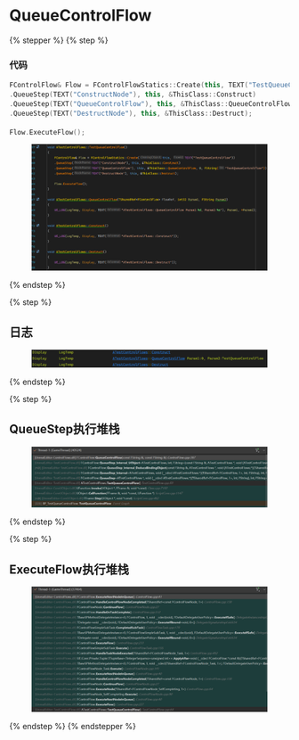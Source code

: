 # QueueControlFlow

{% stepper %}
{% step %}
### 代码

```cpp
FControlFlow& Flow = FControlFlowStatics::Create(this, TEXT("TestQueueControlFlow"))
.QueueStep(TEXT("ConstructNode"), this, &ThisClass::Construct)
.QueueStep(TEXT("QueueControlFlow"), this, &ThisClass::QueueControlFlow, 0, FString("TestQueueControlFlow"))
.QueueStep(TEXT("DestructNode"), this, &ThisClass::Destruct);

Flow.ExecuteFlow();
```

<figure><img src="../../.gitbook/assets/image (8).png" alt=""><figcaption></figcaption></figure>
{% endstep %}

{% step %}
## 日志

<figure><img src="../../.gitbook/assets/image (12).png" alt=""><figcaption></figcaption></figure>
{% endstep %}

{% step %}
## QueueStep执行堆栈

<div align="center" data-full-width="false"><figure><img src="../../.gitbook/assets/image (10).png" alt=""><figcaption></figcaption></figure></div>
{% endstep %}

{% step %}
## ExecuteFlow执行堆栈

<figure><img src="../../.gitbook/assets/image (11).png" alt=""><figcaption></figcaption></figure>
{% endstep %}
{% endstepper %}
